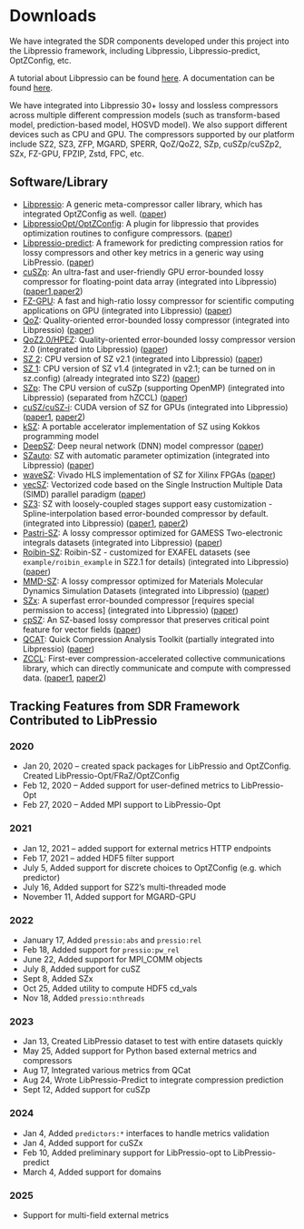 # Downloads

We have integrated the SDR components developed under this project into the Libpressio framework, including Libpressio, Libpressio-predict, OptZConfig, etc. 

A tutorial about Libpressio can be found [here](https://github.com/robertu94/libpressio_tutorial). A documentation can be found [here](https://robertu94.github.io/libpressio/).

We have integrated into Libpressio 30+ lossy and lossless compressors across multiple different compression models (such as transform-based model, prediction-based model, HOSVD model). We also support different devices such as CPU and GPU. The compressors supported by our platform include SZ2, SZ3, ZFP, MGARD, SPERR, QoZ/QoZ2, SZp, cuSZp/cuSZp2, SZx, FZ-GPU, FPZIP, Zstd, FPC, etc.

## Software/Library

- [Libpressio](https://github.com/robertu94/libpressio): A generic meta-compressor caller library, which has integrated OptZConfig as well. ([paper](https://ieeexplore.ieee.org/document/9652579))
- [LibpressioOpt/OptZConfig](https://github.com/robertu94/libpressio_opt): A plugin for libpressio that provides optimization routines to configure compressors. ([paper](https://ieeexplore.ieee.org/document/9730115))
- [Libpressio-predict](https://github.com/robertu94/libpressio-predict): A framework for predicting compression ratios for lossy compressors and other key metrics in a generic way using LibPressio. ([paper](https://dl.acm.org/doi/10.1145/3624062.3625124))
- [cuSZp](https://github.com/szcompressor/cuSZp): An ultra-fast and user-friendly GPU error-bounded lossy compressor for floating-point data array (integrated into Libpressio) ([paper1](https://dl.acm.org/doi/10.1145/3581784.3607048),[paper2](https://dl.acm.org/doi/10.1109/SC41406.2024.00021))
- [FZ-GPU](https://github.com/szcompressor/FZ-GPU): A fast and high-ratio lossy compressor for scientific computing applications on GPU (integrated into Libpressio) ([paper](https://dl.acm.org/doi/abs/10.1145/3588195.3592994))
- [QoZ](https://github.com/szcompressor/QoZ/tree/main): Quality-oriented error-bounded lossy compressor  (integrated into Libpressio) ([paper](https://ieeexplore.ieee.org/document/10046076))
- [QoZ2.0/HPEZ](https://github.com/szcompressor/QoZ): Quality-oriented error-bounded lossy compressor version 2.0 (integrated into Libpressio) ([paper](https://dl.acm.org/doi/10.1145/3639259))
- [SZ 2](https://github.com/szcompressor/SZ): CPU version of SZ v2.1  (integrated into Libpressio) ([paper](https://ieeexplore.ieee.org/document/8622520))
- [SZ 1](https://github.com/szcompressor/SZ): CPU version of SZ v1.4 (integrated in v2.1; can be turned on in sz.config) (already integrated into SZ2) ([paper](https://ieeexplore.ieee.org/document/7967203))
- [SZp](https://github.com/szcompressor/szp): The CPU version of cuSZp (supporting OpenMP)  (integrated into Libpressio) (separated from hZCCL) ([paper](https://dl.acm.org/doi/10.1109/SC41406.2024.00110))
- [cuSZ/cuSZ-i](https://github.com/szcompressor/cuSZ): CUDA version of SZ for GPUs  (integrated into Libpressio) ([paper1](https://dl.acm.org/doi/10.1145/3410463.3414624), [paper2](https://dl.acm.org/doi/10.1109/SC41406.2024.00019))
- [kSZ](https://github.com/szcompressor/kokkosSZ): A portable accelerator implementation of SZ using Kokkos programming model  
- [DeepSZ](https://github.com/szcompressor/DeepSZ): Deep neural network (DNN) model compressor ([paper](https://dl.acm.org/doi/10.1145/3307681.3326608))
- [SZauto](https://github.com/szcompressor/SZauto): SZ with automatic parameter optimization (integrated into Libpressio) ([paper](https://dl.acm.org/doi/10.1145/3369583.3392688))
- [waveSZ](https://github.com/szcompressor/SZ_HLS): Vivado HLS implementation of SZ for Xilinx FPGAs ([paper](https://dl.acm.org/doi/abs/10.1145/3332466.3374525))
- [vecSZ](https://github.com/szcompressor/vecSZ): Vectorized code based on the Single Instruction Multiple Data (SIMD) parallel paradigm ([paper](https://ieeexplore.ieee.org/document/10053826))
- [SZ3](https://github.com/szcompressor/SZ3): SZ with loosely-coupled stages support easy customization - Spline-interpolation based error-bounded compressor by default. (integrated into Libpressio) ([paper1](https://ieeexplore.ieee.org/document/9458791), [paper2](https://ieeexplore.ieee.org/document/9866018)) 
- [Pastri-SZ](https://github.com/szcompressor/SZ): A lossy compressor optimized for GAMESS Two-electronic integrals datasets  (integrated into Libpressio) ([paper](https://ieeexplore.ieee.org/document/8514854))
- [Roibin-SZ](https://github.com/szcompressor/SZ): Roibin-SZ - customized for EXAFEL datasets (see `example/roibin_example` in SZ2.1 for details)  (integrated into Libpressio) ([paper](https://www.tandfonline.com/doi/full/10.1080/08940886.2023.2245722?af=R))
- [MMD-SZ](https://github.com/szcompressor/MMD-SZ): A lossy compressor optimized for Materials Molecular Dynamics Simulation Datasets  (integrated into Libpressio) ([paper](https://ieeexplore.ieee.org/document/9835212))
- [SZx](https://github.com/szcompressor/SZx): A superfast error-bounded compressor [requires special permission to access]  (integrated into Libpressio) ([paper](https://dl.acm.org/doi/10.1145/3502181.3531473))
- [cpSZ](https://github.com/szcompressor/cpSZ): An SZ-based lossy compressor that preserves critical point feature for vector fields ([paper](https://ieeexplore.ieee.org/document/10597764)) 
- [QCAT](https://github.com/szcompressor/qcat): Quick Compression Analysis Toolkit (partially integrated into Libpressio) ([paper](https://dl.acm.org/doi/10.1177/1094342017737147))
- [ZCCL](https://zccl.org): First-ever compression-accelerated collective communications library, which can directly communicate and compute with compressed data. ([paper1](https://dl.acm.org/doi/10.1145/3650200.3656636), [paper2](https://dl.acm.org/doi/10.1109/SC41406.2024.00110))

## Tracking Features from SDR Framework Contributed to LibPressio

### 2020
- Jan 20, 2020 – created spack packages for LibPressio and OptZConfig. Created LibPressio-Opt/FRaZ/OptZConfig
- Feb 12, 2020 – Added support for user-defined metrics to LibPressio-Opt
- Feb 27, 2020 – Added MPI support to LibPressio-Opt

### 2021
- Jan 12, 2021 – added support for external metrics HTTP endpoints
- Feb 17, 2021 – added HDF5 filter support
- July 5, Added support for discrete choices to OptZConfig (e.g. which predictor)
- July 16, Added support for SZ2’s multi-threaded mode
- November 11, Added support for MGARD-GPU

### 2022
- January 17, Added `pressio:abs` and `pressio:rel`
- Feb 18, Added support for `pressio:pw_rel`
- June 22, Added support for MPI_COMM objects
- July 8, Added support for cuSZ
- Sept 8, Added SZx
- Oct 25, Added utility to compute HDF5 cd_vals
- Nov 18, Added `pressio:nthreads`

### 2023
- Jan 13, Created LibPressio dataset to test with entire datasets quickly
- May 25, Added support for Python based external metrics and compressors
- Aug 17, Integrated various metrics from QCat
- Aug 24, Wrote LibPressio-Predict to integrate compression prediction
- Sept 12, Added support for cuSZp

### 2024
- Jan 4, Added `predictors:*` interfaces to handle metrics validation
- Jan 4, Added support for cuSZx
- Feb 10, Added preliminary support for LibPressio-opt to LibPressio-predict
- March 4, Added support for domains

### 2025
- Support for multi-field external metrics

